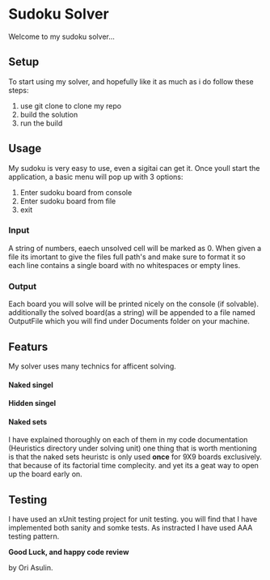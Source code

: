 # Sudoku Solver
Welcome to my sudoku solver...

## Setup
To start using my solver, and hopefully like it as much as i do follow these steps:
1. use git clone to clone my repo
2. build the solution
3. run the build

## Usage
My sudoku is very easy to use, even a sigitai can get it.
Once youll start the application, a basic menu will pop up with 3 options:

1. Enter sudoku board from console
2. Enter sudoku board from file
3. exit
### Input
A string of numbers, eaech unsolved cell will be marked as 0.
When given a file its imortant to give the files full path's and make sure to format it so each line contains a single board with no whitespaces or empty lines.

### Output
Each board you will solve will be printed nicely on the console (if solvable).
additionally the solved board(as a string) will be appended to a file named OutputFile which you will find under Documents folder on your machine.
## Featurs
My solver uses many technics for afficent solving.
#### Naked singel
#### Hidden singel
#### Naked sets

I have explained thoroughly on each of them in my code documentation (Heuristics directory under solving unit)
one thing that is worth mentioning is that the naked sets heuristc is only used **once** for 9X9 boards exclusively.
that because of its factorial time complecity. and yet its a geat way to open up the board early on.

## Testing
I have used an xUnit testing project for unit testing.
you will find that I have implemented both sanity and somke tests.
As instracted I have used AAA testing pattern.

**Good Luck, and happy code review**
 
 by Ori Asulin.

